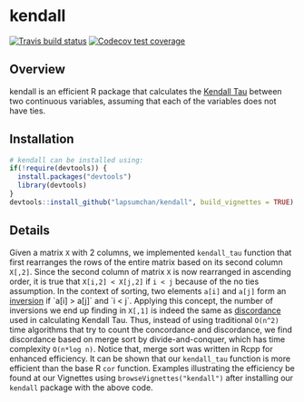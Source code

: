 # kendall

<!-- badges: start -->
[![Travis build status](https://travis-ci.com/lapsumchan/kendall.svg?branch=master)](https://travis-ci.com/lapsumchan/kendall)
[![Codecov test coverage](https://codecov.io/gh/lapsumchan/kendall/branch/master/graph/badge.svg)](https://codecov.io/gh/lapsumchan/kendall?branch=master)
<!-- badges: end -->

## Overview

kendall is an efficient R package that calculates the [Kendall Tau](https://en.wikipedia.org/wiki/Kendall_rank_correlation_coefficient) between two continuous variables, assuming that each of the variables does not have ties.

## Installation
``` r
# kendall can be installed using:
if(!require(devtools)) {
  install.packages("devtools")
  library(devtools)
}
devtools::install_github("lapsumchan/kendall", build_vignettes = TRUE)
```

## Details
Given a matrix `X` with 2 columns, we implemented `kendall_tau` function that first rearranges the rows of the entire matrix based on its second column `X[,2]`. Since the second column of matrix `X` is now rearranged in ascending order, it is true that `X[i,2] < X[j,2]` if `i < j` because of the no ties assumption. In the context of sorting, two elements `a[i]` and `a[j]` form an [inversion](https://en.wikipedia.org/wiki/Inversion_(discrete_mathematics)) if `a[i] > a[j]` and `i < j`. Applying this concept, the number of inversions we end up finding in `X[,1]` is indeed the same as [discordance](https://en.wikipedia.org/wiki/Kendall_rank_correlation_coefficient#Definition) used in calculating Kendall Tau. Thus, instead of using traditional `O(n^2)` time algorithms that try to count the concordance and discordance, we find discordance based on merge sort by divide-and-conquer, which has time complexity `O(n*log n)`.
Notice that, merge sort was written in Rcpp for enhanced efficiency. It can be shown that our `kendall_tau` function is more efficient than the base R `cor` function. Examples illustrating the efficiency be found at our Vignettes using `browseVignettes("kendall")` after installing our `kendall` package with the above code.
